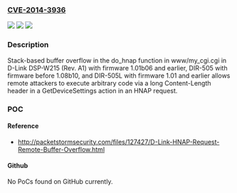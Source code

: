 ### [CVE-2014-3936](https://cve.mitre.org/cgi-bin/cvename.cgi?name=CVE-2014-3936)
![](https://img.shields.io/static/v1?label=Product&message=n%2Fa&color=blue)
![](https://img.shields.io/static/v1?label=Version&message=n%2Fa&color=blue)
![](https://img.shields.io/static/v1?label=Vulnerability&message=n%2Fa&color=brighgreen)

### Description

Stack-based buffer overflow in the do_hnap function in www/my_cgi.cgi in D-Link DSP-W215 (Rev. A1) with firmware 1.01b06 and earlier, DIR-505 with firmware before 1.08b10, and DIR-505L with firmware 1.01 and earlier allows remote attackers to execute arbitrary code via a long Content-Length header in a GetDeviceSettings action in an HNAP request.

### POC

#### Reference
- http://packetstormsecurity.com/files/127427/D-Link-HNAP-Request-Remote-Buffer-Overflow.html

#### Github
No PoCs found on GitHub currently.

